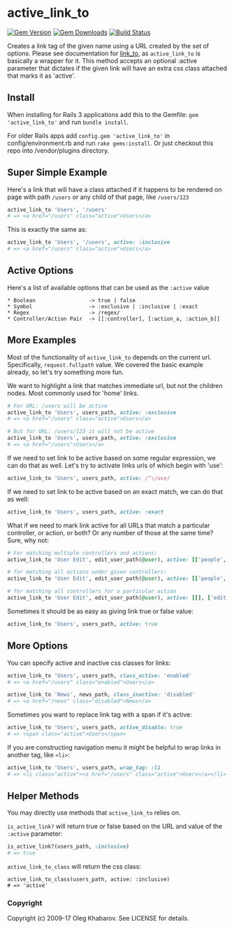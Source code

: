 # active_link_to
[![Gem Version](https://img.shields.io/gem/v/active_link_to.svg?style=flat)](http://rubygems.org/gems/active_link_to) [![Gem Downloads](https://img.shields.io/gem/dt/active_link_to.svg?style=flat)](http://rubygems.org/gems/active_link_to) [![Build Status](https://img.shields.io/travis/comfy/active_link_to.svg?style=flat)](https://travis-ci.org/comfy/active_link_to)

Creates a link tag of the given name using a URL created by the set of options. Please see documentation for [link_to](http://api.rubyonrails.org/classes/ActionView/Helpers/UrlHelper.html#method-i-link_to), as `active_link_to` is basically a wrapper for it. This method accepts an optional :active parameter that dictates if the given link will have an extra css class attached that marks it as 'active'.

## Install
When installing for Rails 3 applications add this to the Gemfile: `gem 'active_link_to'` and run `bundle install`.

For older Rails apps add `config.gem 'active_link_to'` in config/environment.rb and run `rake gems:install`. Or just checkout this repo into /vendor/plugins directory.

## Super Simple Example
Here's a link that will have a class attached if it happens to be rendered
on page with path `/users` or any child of that page, like `/users/123`

```ruby
active_link_to 'Users', '/users'
# => <a href="/users" class="active">Users</a>
```

This is exactly the same as:

```ruby
active_link_to 'Users', '/users', active: :inclusive
# => <a href="/users" class="active">Users</a>
```

## Active Options
Here's a list of available options that can be used as the `:active` value

```
* Boolean                 -> true | false
* Symbol                  -> :exclusive | :inclusive | :exact
* Regex                   -> /regex/
* Controller/Action Pair  -> [[:controller], [:action_a, :action_b]]
```

## More Examples
Most of the functionality of `active_link_to` depends on the current
url. Specifically, `request.fullpath` value. We covered the basic example
already, so let's try something more fun.

We want to highlight a link that matches immediate url, but not the children
nodes. Most commonly used for 'home' links.

```ruby
# For URL: /users will be active
active_link_to 'Users', users_path, active: :exclusive
# => <a href="/users" class="active">Users</a>
```

```ruby
# But for URL: /users/123 it will not be active
active_link_to 'Users', users_path, active: :exclusive
# => <a href="/users">Users</a>
```

If we need to set link to be active based on some regular expression, we can do
that as well. Let's try to activate links urls of which begin with 'use':

```ruby
active_link_to 'Users', users_path, active: /^\/use/
```

If we need to set link to be active based on an exact match, we can do
that as well:

```ruby
active_link_to 'Users', users_path, active: :exact
```

What if we need to mark link active for all URLs that match a particular controller,
or action, or both? Or any number of those at the same time? Sure, why not:

```ruby
# For matching multiple controllers and actions:
active_link_to 'User Edit', edit_user_path(@user), active: [['people', 'news'], ['show', 'edit']]

# for matching all actions under given controllers:
active_link_to 'User Edit', edit_user_path(@user), active: [['people', 'news'], []]

# for matching all controllers for a particular action
active_link_to 'User Edit', edit_user_path(@user), active: [[], ['edit']]
```

Sometimes it should be as easy as giving link true or false value:

```ruby
active_link_to 'Users', users_path, active: true
```

## More Options
You can specify active and inactive css classes for links:

```ruby
active_link_to 'Users', users_path, class_active: 'enabled'
# => <a href="/users" class="enabled">Users</a>

active_link_to 'News', news_path, class_inactive: 'disabled'
# => <a href="/news" class="disabled">News</a>
```

Sometimes you want to replace link tag with a span if it's active:

```ruby
active_link_to 'Users', users_path, active_disable: true
# => <span class="active">Users</span>
```

If you are constructing navigation menu it might be helpful to wrap links in another tag, like `<li>`:

```ruby
active_link_to 'Users', users_path, wrap_tag: :li
# => <li class="active"><a href="/users" class="active">Users</a></li>
```

## Helper Methods
You may directly use methods that `active_link_to` relies on.

`is_active_link?` will return true or false based on the URL and value of the `:active` parameter:

```ruby
is_active_link?(users_path, :inclusive)
# => true
```

`active_link_to_class` will return the css class:

```
active_link_to_class(users_path, active: :inclusive)
# => 'active'
```

### Copyright

Copyright (c) 2009-17 Oleg Khabarov. See LICENSE for details.
